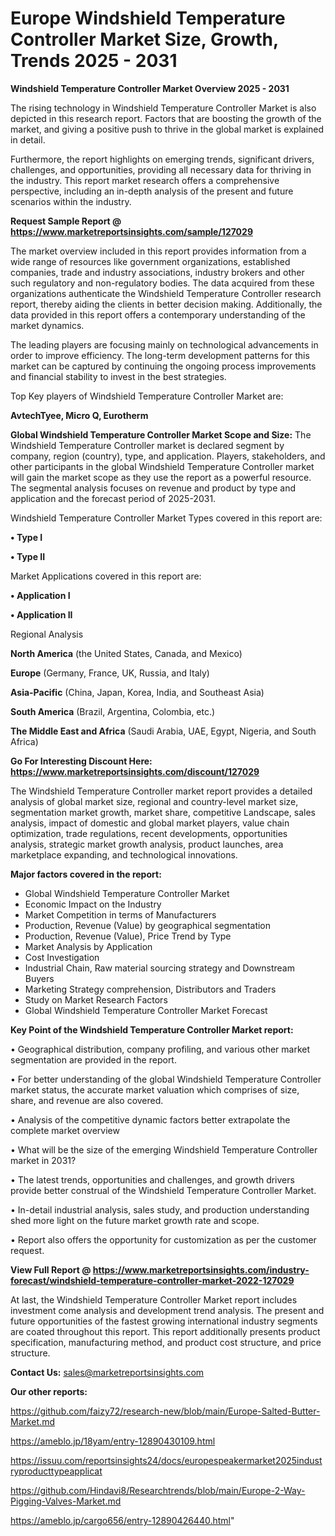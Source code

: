 # Europe Windshield Temperature Controller Market Size, Growth, Trends 2025 - 2031

<Strong> Windshield Temperature Controller Market Overview 2025 - 2031</strong>

The rising technology in Windshield Temperature Controller Market is also depicted in this research report. Factors that are boosting the growth of the market, and giving a positive push to thrive in the global market is explained in detail.

Furthermore, the report highlights on emerging trends, significant drivers, challenges, and opportunities, providing all necessary data for thriving in the industry. This report market research offers a comprehensive perspective, including an in-depth analysis of the present and future scenarios within the industry.

<strong>Request Sample Report @ <a href=https://www.marketreportsinsights.com/sample/127029>https://www.marketreportsinsights.com/sample/127029</a></strong>

The market overview included in this report provides information from a wide range of resources like government organizations, established companies, trade and industry associations, industry brokers and other such regulatory and non-regulatory bodies. The data acquired from these organizations authenticate the Windshield Temperature Controller research report, thereby aiding the clients in better decision making. Additionally, the data provided in this report offers a contemporary understanding of the market dynamics.

The leading players are focusing mainly on technological advancements in order to improve efficiency. The long-term development patterns for this market can be captured by continuing the ongoing process improvements and financial stability to invest in the best strategies.

Top Key players of Windshield Temperature Controller Market are:

<strong>AvtechTyee, Micro Q, Eurotherm</strong>

<strong><b>Global Windshield Temperature Controller Market Scope and Size:</b></strong>
The Windshield Temperature Controller market is declared segment by company, region (country), type, and application. Players, stakeholders, and other participants in the global Windshield Temperature Controller market will gain the market scope as they use the report as a powerful resource. The segmental analysis focuses on revenue and product by type and application and the forecast period of 2025-2031.

Windshield Temperature Controller Market Types covered in this report are:

<strong>• Type I

• Type II</strong>

Market Applications covered in this report are:

<strong>• Application I

• Application II</strong> 

Regional Analysis

<strong>North America</strong> (the United States, Canada, and Mexico)

<strong>Europe</strong> (Germany, France, UK, Russia, and Italy)

<strong>Asia-Pacific</strong> (China, Japan, Korea, India, and Southeast Asia)

<strong>South America</strong> (Brazil, Argentina, Colombia, etc.)

<strong>The Middle East and Africa</strong> (Saudi Arabia, UAE, Egypt, Nigeria, and South Africa)

<strong>Go For Interesting Discount Here: <a href=https://www.marketreportsinsights.com/discount/127029>https://www.marketreportsinsights.com/discount/127029</a></strong>

The Windshield Temperature Controller market report provides a detailed analysis of global market size, regional and country-level market size, segmentation market growth, market share, competitive Landscape, sales analysis, impact of domestic and global market players, value chain optimization, trade regulations, recent developments, opportunities analysis, strategic market growth analysis, product launches, area marketplace expanding, and technological innovations.

<strong><b>Major factors covered in the report:</b></strong>
<ul>
  <li>Global Windshield Temperature Controller Market </li>
  <li>Economic Impact on the Industry</li>
  <li>Market Competition in terms of Manufacturers</li>
  <li>Production, Revenue (Value) by geographical segmentation</li>
  <li>Production, Revenue (Value), Price Trend by Type</li>
  <li>Market Analysis by Application</li>
  <li>Cost Investigation</li>
  <li>Industrial Chain, Raw material sourcing strategy and Downstream Buyers</li>
  <li>Marketing Strategy comprehension, Distributors and Traders</li>
  <li>Study on Market Research Factors</li>
  <li>Global Windshield Temperature Controller Market Forecast</li>
</ul>

<strong><b>Key Point of the Windshield Temperature Controller Market report:</b></strong>

• Geographical distribution, company profiling, and various other market segmentation are provided in the report.

• For better understanding of the global Windshield Temperature Controller market status, the accurate market valuation which comprises of size, share, and revenue are also covered.

• Analysis of the competitive dynamic factors better extrapolate the complete market overview

• What will be the size of the emerging Windshield Temperature Controller market in 2031?

• The latest trends, opportunities and challenges, and growth drivers provide better construal of the Windshield Temperature Controller Market.

• In-detail industrial analysis, sales study, and production understanding shed more light on the future market growth rate and scope.

• Report also offers the opportunity for customization as per the customer request.

<strong><b>View Full Report @ <a href=https://www.marketreportsinsights.com/industry-forecast/windshield-temperature-controller-market-2022-127029>https://www.marketreportsinsights.com/industry-forecast/windshield-temperature-controller-market-2022-127029</a></b></strong>


At last, the Windshield Temperature Controller Market report includes investment come analysis and development trend analysis. The present and future opportunities of the fastest growing international industry segments are coated throughout this report. This report additionally presents product specification, manufacturing method, and product cost structure, and price structure.

<strong>Contact Us:</strong>
sales@marketreportsinsights.com

<strong>Our other reports:</strong>

<a href=https://github.com/faizy72/research-new/blob/main/Europe-Salted-Butter-Market.md>https://github.com/faizy72/research-new/blob/main/Europe-Salted-Butter-Market.md</a>

<a href=https://ameblo.jp/18yam/entry-12890430109.html>https://ameblo.jp/18yam/entry-12890430109.html</a>

<a href=https://issuu.com/reportsinsights24/docs/europespeakermarket2025industryproducttypeapplicat>https://issuu.com/reportsinsights24/docs/europespeakermarket2025industryproducttypeapplicat</a>

<a href=https://github.com/Hindavi8/Researchtrends/blob/main/Europe-2-Way-Pigging-Valves-Market.md>https://github.com/Hindavi8/Researchtrends/blob/main/Europe-2-Way-Pigging-Valves-Market.md</a>

<a href=https://ameblo.jp/cargo656/entry-12890426440.html>https://ameblo.jp/cargo656/entry-12890426440.html</a>"
